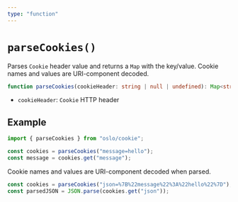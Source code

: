 ```yaml
---
type: "function"
---
```


# `parseCookies()`

Parses `Cookie` header value and returns a `Map` with the key/value. Cookie names and values are URI-component decoded.

```ts
function parseCookies(cookieHeader: string | null | undefined): Map<string, string>;
```

- `cookieHeader`: `Cookie` HTTP header

## Example

```ts
import { parseCookies } from "oslo/cookie";

const cookies = parseCookies("message=hello");
const message = cookies.get("message");
```

Cookie names and values are URI-component decoded when parsed.

```ts
const cookies = parseCookies("json=%7B%22message%22%3A%22hello%22%7D");
const parsedJSON = JSON.parse(cookies.get("json"));
```
